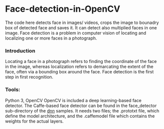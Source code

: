 # Face-detection-in-OpenCV

The code here detects face in images/ videos, crops the image to bounadry box of detected face and saves it. It can detect also multiplied faces in one image.
Face detection is a problem in computer vision of locating and localizing one or more faces in a photograph.


### Introduction
Locating a face in a photograph refers to finding the coordinate of the face in the image, whereas localization refers to demarcating the extent of the face, often via a bounding box around the face. Face detection is the first step in first recognition.

### Tools:
Python 3, OpenCV
OpenCV is included a deep learning-based face detector. The Caffe-based face detector can be found in the face_detector sub-directory of the <a href="https://github.com/opencv/opencv/tree/master/samples/dnn/face_detector">dnn</a> samples. It needs two files; the .prototxt file, which define the model architecture, and the .caffemodel file which contains the weights for the actual layers.


